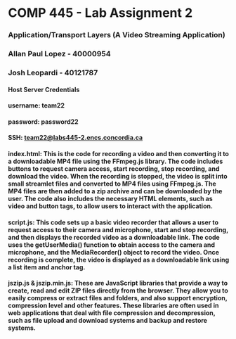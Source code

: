 # COMP 445 - Lab Assignment 2

### Application/Transport Layers (A Video Streaming Application)

### Allan Paul Lopez - 40000954

### Josh Leopardi - 40121787

#### Host Server Credentials

#### username: team22

#### password: password22

#### SSH: team22@labs445-2.encs.concordia.ca

#### index.html: This is the code for recording a video and then converting it to a downloadable MP4 file using the FFmpeg.js library. The code includes buttons to request camera access, start recording, stop recording, and download the video. When the recording is stopped, the video is split into small streamlet files and converted to MP4 files using FFmpeg.js. The MP4 files are then added to a zip archive and can be downloaded by the user. The code also includes the necessary HTML elements, such as video and button tags, to allow users to interact with the application.

#### script.js: This code sets up a basic video recorder that allows a user to request access to their camera and microphone, start and stop recording, and then displays the recorded video as a downloadable link. The code uses the getUserMedia() function to obtain access to the camera and microphone, and the MediaRecorder() object to record the video. Once recording is complete, the video is displayed as a downloadable link using a list item and anchor tag.

#### jszip.js & jszip.min.js: These are JavaScript libraries that provide a way to create, read and edit ZIP files directly from the browser. They allow you to easily compress or extract files and folders, and also support encryption, compression level and other features. These libraries are often used in web applications that deal with file compression and decompression, such as file upload and download systems and backup and restore systems.
